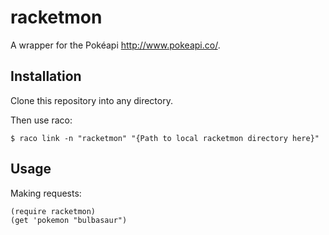 racketmon
=========

A wrapper for the Pokéapi <http://www.pokeapi.co/>.

Installation
------------

Clone this repository into any directory.

Then use raco:

    $ raco link -n "racketmon" "{Path to local racketmon directory here}"

Usage
-----

Making requests:

    (require racketmon)
    (get 'pokemon "bulbasaur")
